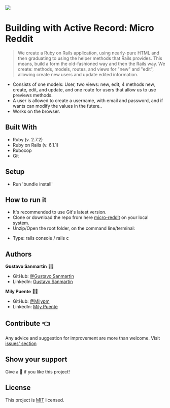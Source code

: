 ![](https://img.shields.io/badge/Microverse-blueviolet)
# Building with Active Record: Micro Reddit
 
> We create a Ruby on Rails application, using nearly-pure HTML and then graduating to using the helper methods that Rails provides. This means, build a form the old-fashioned way and then the Rails way.
We create: methods, models, routes, and views for "new" and "edit", allowing create new users and update edited information.

- Consists of one models: User, two views: new, edit, 4 methods new, create, edit, and update, and one route for users that allow us to use  previews methods.
- A user is allowed to create a username, with email and password, and if wants can modify the values in the futere..
- Works on the browser.

## Built With
- Ruby (v. 2.7.2)
- Ruby on Rails (v. 6.1.1)
- Rubocop
- Git
 
## Setup
- Run 'bundle install'
 
## How to run it
* It's recommended to use Git's latest version.
* Clone or download the repo from here [micro-reddit](https://github.com/Milypm/micro-reddit.git) on your local system.
* Unzip/Open the root folder, on the command line/terminal:
- Type: rails console / rails c
 
## Authors
**Gustavo Sanmartin** :man_technologist:
- GitHub: [@Gustavo Sanmartin](https://github.com/gasb150)
- LinkedIn: [Gustavo Sanmartin](https://www.linkedin.com/in/gustavsanmartin/)

**Mily Puente** :woman_technologist:
- GitHub: [@Milypm](https://github.com/Milypm)
- LinkedIn: [Mily Puente](https://www.linkedin.com/in/milypuentem/)
 
## Contribute :point_left:
Any advice and suggestion for improvement are more than welcome.
Visit [issues' section](https://github.com/Milypm/micro-reddit/issues)

## Show your support
Give a :star2: if you like this project!

## License
<p>This project is <a href="../feature/LICENSE">MIT</a> licensed.</p>
